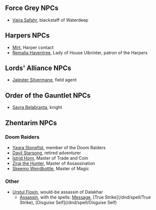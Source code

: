 ## Force Grey NPCs

* [Vajra Safahr](^https://vignette.wikia.nocookie.net/forgottenrealms/images/f/f9/Vajra-5e.png/revision/latest/top-crop/width/360/height/450?cb=20180925013042), blackstaff of Waterdeep

## Harpers NPCs

* [Mirt](^https://vignette.wikia.nocookie.net/forgottenrealms/images/4/44/Mirt-5e.jpg/revision/latest?cb=20181208035731), Harper contact
* [Remalia Haventree](^remalia.jpeg), Lady of House Ulbrinter, patron of the Harpers

## Lords' Alliance NPCs

* [Jalester Silvermane](^https://vignette.wikia.nocookie.net/forgottenrealms/images/6/6e/Jalester.jpg/revision/latest/top-crop/width/360/height/450?cb=20190301155331), field agent

## Order of the Gauntlet NPCs

* [Savra Belabranta](^https://www.worldanvil.com/uploads/images/a8734ae15f9246236f07065a555a5435.jpg), knight

## Zhentarim NPCs

### Doom Raiders

* [Yagra Stonefist](^https://campaignwiki.org/wiki/NLGNolaTest/download/Image_1_for_Yagra_Stonefist), member of the Doom Raiders
* [Davil Starsong](^https://vignette.wikia.nocookie.net/forgottenrealms/images/8/80/DavilStarsong.png/revision/latest?cb=20190118105332), retired adventurer
* [Istrid Horn](^/static/img/visual_aids/istrid_horn.jpg), Master of Trade and Coin
* [Ziraj the Hunter](^https://vignette.wikia.nocookie.net/forgottenrealms/images/a/a7/Ziraj.png/revision/latest?cb=20190203082219), Master of Assassination
* [Skeemo Weirdbottle](^https://i.pinimg.com/originals/09/70/f5/0970f5d05aa6de40220d1365df4bb522.jpg), Master of Magic

### Other

* [Urstul Floxin](^https://db4sgowjqfwig.cloudfront.net/images/4970455/132fc9524d0b1d699f359905f9f46312.jpg), would-be assassin of Dalakhar
  * [Assassin](https://roll20.net/compendium/dnd5e/Assassin#content), with the spells: [Message](/dnd/spell/Message), [True Strike](/dnd/spell/True Strike), [Disguise Self](/dnd/spell/Disguise Self)

<script type="module">
    import {init_links} from "/js/dragon_heist/gm_notes.js";
    init_links();
</script>